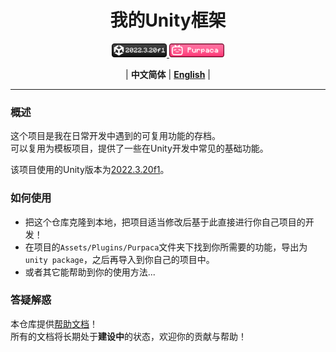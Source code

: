 <div align="center">

# 我的Unity框架

<a href="https://unity.com/releases/editor/whats-new/2022.3.20#notes">
<img src="../images/badge_unity_version.png" alt="Unity 2022.3.20f1" height=22 />
</a>
<a href="https://space.bilibili.com/3546697445673471">
<img src="../images/badge_btv.png" alt="bilibili_purpaca" height=22 />
</a>

<br/>

| **中文简体** | [**English**](../en/README.md) |

</div>

---

### 概述
这个项目是我在日常开发中遇到的可复用功能的存档。  
可以复用为模板项目，提供了一些在Unity开发中常见的基础功能。  
  
该项目使用的Unity版本为[2022.3.20f1](https://unity.com/releases/editor/whats-new/2022.3.20#notes)。

### 如何使用
- 把这个仓库克隆到本地，把项目适当修改后基于此直接进行你自己项目的开发！
- 在项目的`Assets/Plugins/Purpaca`文件夹下找到你所需要的功能，导出为`unity package`，之后再导入到你自己的项目中。
- 或者其它能帮助到你的使用方法...

### 答疑解惑
本仓库提供[帮助文档](./manual/index.md)！  
所有的文档将长期处于**建设中**的状态，欢迎你的贡献与帮助！